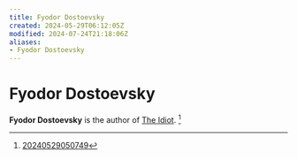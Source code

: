 ```yaml
---
title: Fyodor Dostoevsky
created: 2024-05-29T06:12:05Z
modified: 2024-07-24T21:18:06Z
aliases:
- Fyodor Dostoevsky
---
```


# Fyodor Dostoevsky

**Fyodor Dostoevsky** is the author of [The Idiot](the-idiot.md). [^1]

[^1]: [20240529050749](../entries/20240529050749.md)
